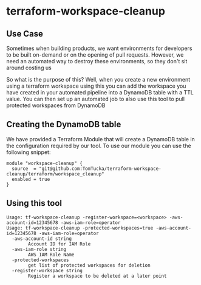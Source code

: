# terraform-workspace-cleanup


## Use Case

Sometimes when building products, we want environments for developers to be built on-demand or on the opening of pull requests. However, 
we need an automated way to destroy these environments, so they don't sit around costing us $$$$

So what is the purpose of this? Well, when you create a new environment using a terraform workspace using this you can add the workspace you have 
created in your automated pipeline into a DynamoDB table with a TTL value. You can then set up an automated job to also use this tool to 
pull protected workspaces from DynamoDB

## Creating the DynamoDB table

We have provided a Terraform Module that will create a DynamoDB table in the configuration required by our tool. 
To use our module you can use the following snippet:

```
module "workspace-cleanup" {
  source  = "git@github.com:TomTucka/terraform-workspace-cleanup/terraform/workspace_cleanup"
  enabled = true
}
```

## Using this tool

```
Usage: tf-workspace-cleanup -register-workspace=<workspace> -aws-account-id=12345678 -aws-iam-role=operator
Usage: tf-workspace-cleanup -protected-workspaces=true -aws-account-id=12345678 -aws-iam-role=operator
  -aws-account-id string
    	Account ID for IAM Role
  -aws-iam-role string
    	AWS IAM Role Name
  -protected-workspaces
    	get list of protected workspaces for deletion
  -register-workspace string
    	Register a workspace to be deleted at a later point
```
